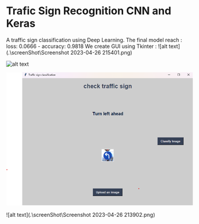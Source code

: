# Trafic Sign Recognition CNN and Keras 
 
A traffic sign classification using Deep Learning. The final model reach : 
 loss: 0.0666 - accuracy: 0.9818
We create GUI using Tkinter : 
![alt text](.\screenShot\Screenshot 2023-04-26 215401.png)

![alt text]("https://raw.githubusercontent.com/HafsaOuaj/TraficSignRecognition-CNN-and-Keras-/main/screenShot/1.png")

![alt text](.\screenShot\2.png)

![alt text](.\screenShot\Screenshot 2023-04-26 213902.png)

